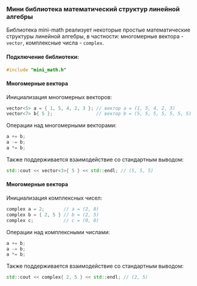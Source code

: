 ### Мини библиотека математический структур линейной алгебры
Библиотека mini-math реализует некоторые простые математические структуры линейной алгебры, в частности: многомерные вектора - `vector`, комплексные числа - `complex`.

#### Подключение библиотеки:

```c++
#include "mini_math.h"
```

#### Многомерные вектора

Инициализация многомерных векторов:

```c++
vector<5> a = { 1, 5, 4, 2, 3 }; // вектор a = (1, 5, 4, 2, 3)
vector<7> b{ 5 };                // вектор b = (5, 5, 5, 5, 5, 5, 5)
```

Операции над многомерными векторами:

```c++
a += b;
a -= b;
a *= b;
```

Также поддерживается взаимодействие со стандартным выводом:

```c++
std::cout << vector<3>{ 5 } << std::endl; // (5, 5, 5)
```

#### Многомерные вектора

Инициализация комплексных чисел:

```c++
complex a = 2;       // a = (2, 0)
complex b = { 2, 5 } // b = (2, 5)
complex c;           // c = (0, 0)
```

Операции над комплексными числами:

```c++
a += b;
a -= b;
a *= b;
```

Также поддерживается взаимодействие со стандартным выводом:

```c++
std::cout << complex{ 2, 5 } << std::endl; // (2, 5)
```